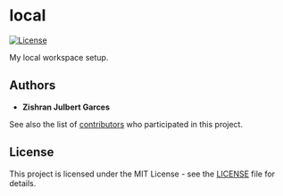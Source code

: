 # local
[![License](https://img.shields.io/github/license/zishone/local)](https://github.com/zishone/local/blob/master/LICENSE)

My local workspace setup.

## Authors
* **Zishran Julbert Garces**

See also the list of [contributors](https://github.com/zishone/local/contributors) who participated in this project.

## License
This project is licensed under the MIT License - see the [LICENSE](https://github.com/zishone/local/blob/master/LICENSE) file for details.
